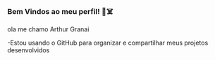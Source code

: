 ### Bem Vindos ao meu perfil! 🎃☠️

ola me chamo Arthur Granai

-Estou usando o GitHub para organizar e compartilhar meus projetos desenvolvidos
